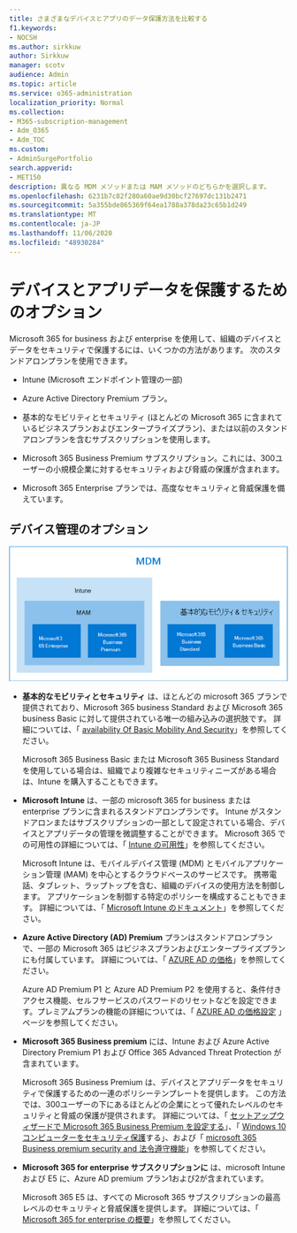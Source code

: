 ```yaml
---
title: さまざまなデバイスとアプリのデータ保護方法を比較する
f1.keywords:
- NOCSH
ms.author: sirkkuw
author: Sirkkuw
manager: scotv
audience: Admin
ms.topic: article
ms.service: o365-administration
localization_priority: Normal
ms.collection:
- M365-subscription-management
- Adm_O365
- Adm_TOC
ms.custom:
- AdminSurgePortfolio
search.appverid:
- MET150
description: 異なる MDM メソッドまたは MAM メソッドのどちらかを選択します。
ms.openlocfilehash: 6231b7c82f280a60ae9d30bcf27697dc131b2471
ms.sourcegitcommit: 5a355bde865369f64ea1788a378da23c65b1d249
ms.translationtype: MT
ms.contentlocale: ja-JP
ms.lasthandoff: 11/06/2020
ms.locfileid: "48930284"
---
```

# <a name="options-for-protecting-your-devices-and-app-data"></a>デバイスとアプリデータを保護するためのオプション

Microsoft 365 for business および enterprise を使用して、組織のデバイスとデータをセキュリティで保護するには、いくつかの方法があります。 次のスタンドアロンプランを使用できます。

- Intune (Microsoft エンドポイント管理の一部)
- Azure Active Directory Premium プラン。
- 基本的なモビリティとセキュリティ (ほとんどの Microsoft 365 に含まれているビジネスプランおよびエンタープライズプラン)、または以前のスタンドアロンプランを含むサブスクリプションを使用します。

- Microsoft 365 Business Premium サブスクリプション。これには、300ユーザーの小規模企業に対するセキュリティおよび脅威の保護が含まれます。
- Microsoft 365 Enterprise プランでは、高度なセキュリティと脅威保護を備えています。

## <a name="device-management-options"></a>デバイス管理のオプション

![どのサブスクリプションで MDM および MAM メソッドを使用する必要があるかを示す図。](../../m365-mam-mdm.png)

- **基本的なモビリティとセキュリティ** は、ほとんどの microsoft 365 プランで提供されており、Microsoft 365 business Standard および Microsoft 365 business Basic に対して提供されている唯一の組み込みの選択肢です。 詳細については、「 [availability Of Basic Mobility And Security](../basic-mobility-security/choose-between-basic-mobility-and-security-and-intune.md#availability-of-basic-mobility-and-security-and-intune)」を参照してください。 

    Microsoft 365 Business Basic または Microsoft 365 Business Standard を使用している場合は、組織でより複雑なセキュリティニーズがある場合は、Intune を購入することもできます。
 
- **Microsoft Intune** は、一部の microsoft 365 for business または enterprise プランに含まれるスタンドアロンプランです。 Intune がスタンドアロンまたはサブスクリプションの一部として設定されている場合、デバイスとアプリデータの管理を微調整することができます。 Microsoft 365 での可用性の詳細については、「 [Intune の可用性](../basic-mobility-security/choose-between-basic-mobility-and-security-and-intune.md#availability-of-basic-mobility-and-security-and-intune)」を参照してください。

    Microsoft Intune は、モバイルデバイス管理 (MDM) とモバイルアプリケーション管理 (MAM) を中心とするクラウドベースのサービスです。 携帯電話、タブレット、ラップトップを含む、組織のデバイスの使用方法を制御します。 アプリケーションを制御する特定のポリシーを構成することもできます。 詳細については、「 [Microsoft Intune のドキュメント](https://docs.microsoft.com/mem/intune/)」を参照してください。

- **Azure Active Directory (AD) Premium** プランはスタンドアロンプランで、一部の Microsoft 365 はビジネスプランおよびエンタープライズプランにも付属しています。 詳細については、「 [AZURE AD の価格](https://azure.microsoft.com/pricing/details/active-directory/)」を参照してください。

     Azure AD Premium P1 と Azure AD Premium P2 を使用すると、条件付きアクセス機能、セルフサービスのパスワードのリセットなどを設定できます。プレミアムプランの機能の詳細については、「 [AZURE AD の価格設定](https://azure.microsoft.com/pricing/details/active-directory/) 」ページを参照してください。
- **Microsoft 365 Business premium** には、Intune および Azure Active Directory Premium P1 および Office 365 Advanced Threat Protection が含まれています。 
 
    Microsoft 365 Business Premium は、デバイスとアプリデータをセキュリティで保護するための一連のポリシーテンプレートを提供します。 この方法では、300ユーザーの下にあるほとんどの企業にとって優れたレベルのセキュリティと脅威の保護が提供されます。 詳細については、「 [セットアップウィザードで Microsoft 365 Business Premium を設定する](../../business/set-up.md)」、「 [Windows 10 コンピューターをセキュリティ保護](../../business/secure-win-10-pcs.md)する」、および「 [microsoft 365 Business premium security and 法令遵守機能](../../business/security-features.md)」を参照してください。

- **Microsoft 365 for enterprise サブスクリプションに** は、microsoft Intune および E5 に、Azure AD premium プラン1および2が含まれています。

    Microsoft 365 E5 は、すべての Microsoft 365 サブスクリプションの最高レベルのセキュリティと脅威保護を提供します。 詳細については、「 [Microsoft 365 for enterprise の概要](../../enterprise/microsoft-365-overview.md)」を参照してください。
